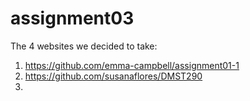 # assignment03

The 4 websites we decided to take: 
1. https://github.com/emma-campbell/assignment01-1
2. https://github.com/susanaflores/DMST290
3. 